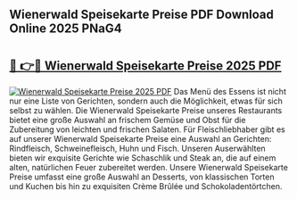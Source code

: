 ## Wienerwald Speisekarte Preise PDF Download Online 2025 PNaG4

# <h2><a href="http://gc844o.nevu.top/?p=Wienerwald+Speisekarte+Preise">🔗 👉🔴 Wienerwald Speisekarte Preise 2025 PDF</a></h2>

[![Wienerwald Speisekarte Preise 2025 PDF](https://i.imgur.com/dBaPXMq.png)](http://gc844o.nevu.top/?p=Wienerwald+Speisekarte+Preise)
Das Menü des Essens ist nicht nur eine Liste von Gerichten, sondern auch die Möglichkeit, etwas für sich selbst zu wählen. Die Wienerwald Speisekarte Preise unseres Restaurants bietet eine große Auswahl an frischem Gemüse und Obst für die Zubereitung von leichten und frischen Salaten. Für Fleischliebhaber gibt es auf unserer Wienerwald Speisekarte Preise eine Auswahl an Gerichten: Rindfleisch, Schweinefleisch, Huhn und Fisch. Unseren Auserwählten bieten wir exquisite Gerichte wie Schaschlik und Steak an, die auf einem alten, natürlichen Feuer zubereitet werden. Unsere Wienerwald Speisekarte Preise umfasst eine große Auswahl an Desserts, von klassischen Torten und Kuchen bis hin zu exquisiten Crème Brûlée und Schokoladentörtchen.
